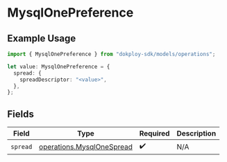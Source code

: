 # MysqlOnePreference

## Example Usage

```typescript
import { MysqlOnePreference } from "dokploy-sdk/models/operations";

let value: MysqlOnePreference = {
  spread: {
    spreadDescriptor: "<value>",
  },
};
```

## Fields

| Field                                                                  | Type                                                                   | Required                                                               | Description                                                            |
| ---------------------------------------------------------------------- | ---------------------------------------------------------------------- | ---------------------------------------------------------------------- | ---------------------------------------------------------------------- |
| `spread`                                                               | [operations.MysqlOneSpread](../../models/operations/mysqlonespread.md) | :heavy_check_mark:                                                     | N/A                                                                    |